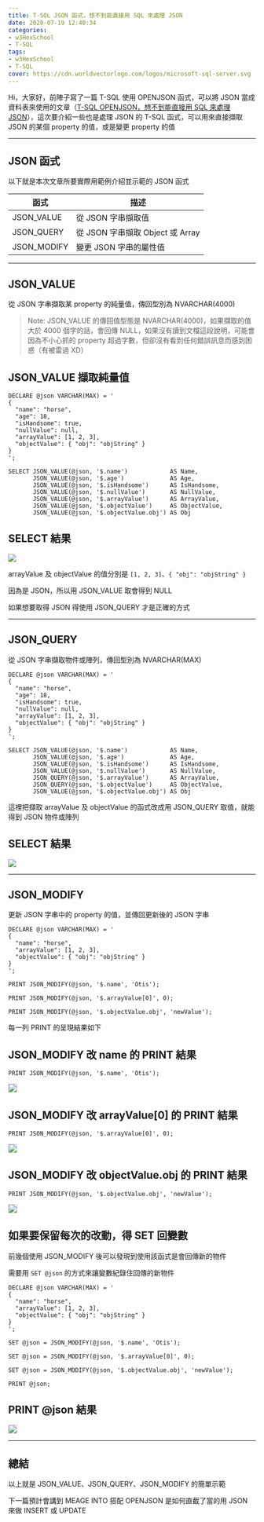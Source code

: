 ```yaml
---
title: T-SQL JSON 函式，想不到能直接用 SQL 來處理 JSON
date: 2020-07-19 12:40:34
categories:
- w3HexSchool
- T-SQL
tags:
- w3HexSchool
- T-SQL
cover: https://cdn.worldvectorlogo.com/logos/microsoft-sql-server.svg
---
```


Hi，大家好，前陣子寫了一篇 T-SQL 使用 OPENJSON 函式，可以將 JSON 當成資料表來使用的文章（[T-SQL OPENJSON，想不到能直接用 SQL 來處理 JSON](https://littlehorseboy.github.io/2020/06/28/2020-t-sql-json-part-1/)），這次要介紹一些也是處理 JSON 的 T-SQL 函式，可以用來直接擷取 JSON 的某個 property 的值，或是變更 property 的值

---

## JSON 函式

以下就是本次文章所要實際用範例介紹並示範的 JSON 函式

| 函式         | 描述         |
| ----------- | ----------- |
| JSON_VALUE  | 從 JSON 字串擷取值 |
| JSON_QUERY  | 從 JSON 字串擷取 Object 或 Array |
| JSON_MODIFY | 變更 JSON 字串的屬性值 |

---

## JSON_VALUE

從 JSON 字串擷取某 property 的純量值，傳回型別為 NVARCHAR(4000)

> Note:
> JSON_VALUE 的傳回值型態是 NVARCHAR(4000)，如果擷取的值大於 4000 個字的話，會回傳 NULL，如果沒有讀到文檔這段說明，可能會因為不小心抓的 property 超過字數，但卻沒有看到任何錯誤訊息而感到困惑（有被雷過 XD）

## JSON_VALUE 擷取純量值

```sql=
DECLARE @json VARCHAR(MAX) = '
{
  "name": "horse",
  "age": 18,
  "isHandsome": true,
  "nullValue": null,
  "arrayValue": [1, 2, 3],
  "objectValue": { "obj": "objString" }
}
';

SELECT JSON_VALUE(@json, '$.name')            AS Name,
       JSON_VALUE(@json, '$.age')             AS Age,
       JSON_VALUE(@json, '$.isHandsome')      AS IsHandsome,
       JSON_VALUE(@json, '$.nullValue')       AS NullValue,
       JSON_VALUE(@json, '$.arrayValue')      AS ArrayValue,
       JSON_VALUE(@json, '$.objectValue')     AS ObjectValue,
       JSON_VALUE(@json, '$.objectValue.obj') AS Obj
```

## SELECT 結果

![](https://i.imgur.com/bXFcexF.png)

arrayValue 及 objectValue 的值分別是 `[1, 2, 3]`、`{ "obj": "objString" }`

因為是 JSON，所以用 JSON_VALUE 取會得到 NULL

如果想要取得 JSON 得使用 JSON_QUERY 才是正確的方式

---

## JSON_QUERY

從 JSON 字串擷取物件或陣列，傳回型別為 NVARCHAR(MAX)

```sql=
DECLARE @json VARCHAR(MAX) = '
{
  "name": "horse",
  "age": 18,
  "isHandsome": true,
  "nullValue": null,
  "arrayValue": [1, 2, 3],
  "objectValue": { "obj": "objString" }
}
';

SELECT JSON_VALUE(@json, '$.name')            AS Name,
       JSON_VALUE(@json, '$.age')             AS Age,
       JSON_VALUE(@json, '$.isHandsome')      AS IsHandsome,
       JSON_VALUE(@json, '$.nullValue')       AS NullValue,
       JSON_QUERY(@json, '$.arrayValue')      AS ArrayValue,
       JSON_QUERY(@json, '$.objectValue')     AS ObjectValue,
       JSON_VALUE(@json, '$.objectValue.obj') AS Obj
```

這裡把擷取 arrayValue 及 objectValue 的函式改成用 JSON_QUERY 取值，就能得到 JSON 物件或陣列

## SELECT 結果

![](https://i.imgur.com/proYxVr.png)

---

## JSON_MODIFY

更新 JSON 字串中的 property 的值，並傳回更新後的 JSON 字串

```sql=
DECLARE @json VARCHAR(MAX) = '
{
  "name": "horse",
  "arrayValue": [1, 2, 3],
  "objectValue": { "obj": "objString" }
}
';

PRINT JSON_MODIFY(@json, '$.name', 'Otis');

PRINT JSON_MODIFY(@json, '$.arrayValue[0]', 0);

PRINT JSON_MODIFY(@json, '$.objectValue.obj', 'newValue');
```

每一列 PRINT 的呈現結果如下

## JSON_MODIFY 改 name 的 PRINT 結果

```sql=
PRINT JSON_MODIFY(@json, '$.name', 'Otis');
```

<img src="https://i.imgur.com/89axFpp.png" style="border: 1px solid #ccc">

## JSON_MODIFY 改 arrayValue[0] 的 PRINT 結果

```sql=
PRINT JSON_MODIFY(@json, '$.arrayValue[0]', 0);
```

<img src="https://i.imgur.com/lPaT1ic.png" style="border: 1px solid #ccc">

## JSON_MODIFY 改 objectValue.obj 的 PRINT 結果

```sql=
PRINT JSON_MODIFY(@json, '$.objectValue.obj', 'newValue');
```

<img src="https://i.imgur.com/PW4tyYl.png" style="border: 1px solid #ccc">

## 如果要保留每次的改動，得 SET 回變數

前幾個使用 JSON_MODIFY 後可以發現到使用該函式是會回傳新的物件

需要用 `SET @json` 的方式來讓變數紀錄住回傳的新物件

```sql=
DECLARE @json VARCHAR(MAX) = '
{
  "name": "horse",
  "arrayValue": [1, 2, 3],
  "objectValue": { "obj": "objString" }
}
';

SET @json = JSON_MODIFY(@json, '$.name', 'Otis');

SET @json = JSON_MODIFY(@json, '$.arrayValue[0]', 0);

SET @json = JSON_MODIFY(@json, '$.objectValue.obj', 'newValue');

PRINT @json;
```

## PRINT @json 結果

<img src="https://i.imgur.com/T3eBhQK.png" style="border: 1px solid #ccc">

---

## 總結

以上就是 JSON_VALUE、JSON_QUERY、JSON_MODIFY 的簡單示範

下一篇預計會講到 MEAGE INTO 搭配 OPENJSON 是如何直截了當的用 JSON 來做 INSERT 或 UPDATE
